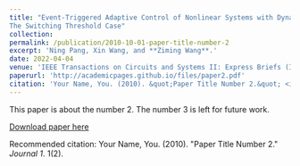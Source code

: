 ```yaml
---
title: "Event-Triggered Adaptive Control of Nonlinear Systems with Dynamic Uncertainties:
The Switching Threshold Case"
collection: 
permalink: /publication/2010-10-01-paper-title-number-2
excerpt: 'Ning Pang, Xin Wang, and **Ziming Wang**.'
date: 2022-04-04
venue: 'IEEE Transactions on Circuits and Systems II: Express Briefs (IF=4.4)'
paperurl: 'http://academicpages.github.io/files/paper2.pdf'
citation: 'Your Name, You. (2010). &quot;Paper Title Number 2.&quot; <i>Journal 1</i>. 1(2).'
---
```

This paper is about the number 2. The number 3 is left for future work.

[Download paper here](http://academicpages.github.io/files/paper2.pdf)

Recommended citation: Your Name, You. (2010). "Paper Title Number 2." <i>Journal 1</i>. 1(2).
